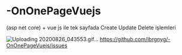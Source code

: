 # -OnOnePageVuejs
(asp net core) + vue js ile tek sayfada Create Update Delete işlemleri

![Uploading 20200826_043553.gif…]()
https://github.com/ibrgnyg/-OnOnePageVuejs/issues
